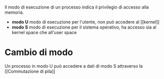 Il modo di esecuzione di un processo indica il privilegio di accesso alla memoria.

- **modo U** modo di esecuzione per l'utente, non può accedere al [[kernel]]
- **modo S** modo di esecuzione per il sistema operativo, ha accesso sia al kernel space che all'user space


# Cambio di modo
Un processo in modo U può accedere a dati di modo S attraverso la [[Commutazione di pila]]